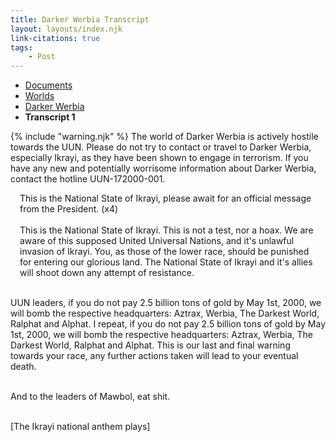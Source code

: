 ```yaml
---
title: Darker Werbia Transcript
layout: layouts/index.njk
link-citations: true
tags:
    - Post
---
```


<nav class="text-sm breadcrumbs pb-5">
    <ul>
        <li><a href="/docs">Documents</a></li>
        <li><a href="/docs/world">Worlds</a></li>
        <li><a href="/docs/world/dwerbia">Darker Werbia</a></li>
        <li><b>Transcript 1</b></li>
    </ul>
</nav>

<div class="alert alert-error shadow-lg mb-4">
    <div>
        {% include "warning.njk" %}
        <span>
        The world of Darker Werbia is actively hostile towards the UUN. Please do not try to contact or travel to Darker Werbia, especially Ikrayi, as they have been shown to engage in terrorism. If you have any new and potentially worrisome information about Darker Werbia, contact the hotline UUN-172000-001.
        </span>
    </div>
</div>

<p style="padding-left: 15px; padding-right: 15px;">
This is the National State of Ikrayi, please await for an official message from the President. (x4)<br><br>
This is the National State of Ikrayi. This is not a test, nor a hoax. We are aware of this supposed United Universal Nations, and it's unlawful invasion of Ikrayi. You, as those of the lower race, should be punished for entering our glorious land. The National State of Ikrayi and it's allies will shoot down any attempt of resistance.<br><br>

UUN leaders, if you do not pay 2.5 billion tons of gold by May 1st, 2000, we will bomb the respective headquarters: Aztrax, Werbia, The Darkest World, Ralphat and Alphat. I repeat, if you do not pay 2.5 billion tons of gold by May 1st, 2000, we will bomb the respective headquarters: Aztrax, Werbia, The Darkest World, Ralphat and Alphat. This is our last and final warning towards your race, any further actions taken will lead to your eventual death.<br><br>

And to the leaders of Mawbol, eat shit.<br><br>

[The Ikrayi national anthem plays]
</p>